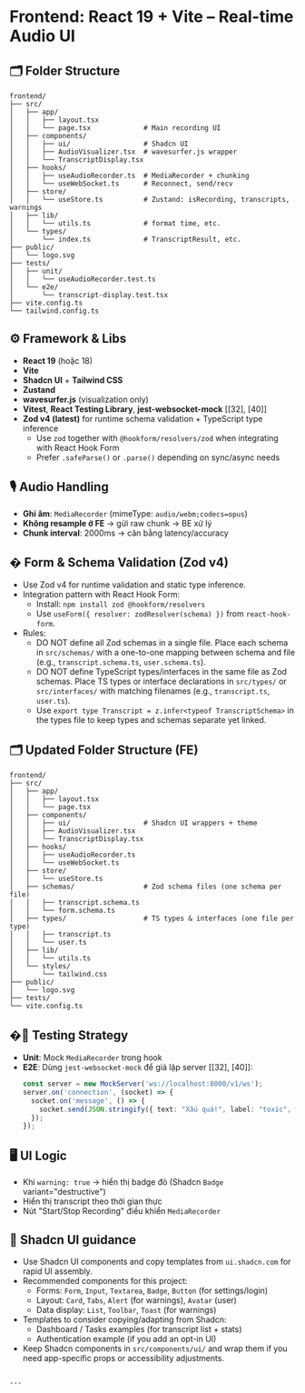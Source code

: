 # Frontend: React 19 + Vite – Real-time Audio UI

## 🗂️ Folder Structure
```
frontend/
├── src/
│   ├── app/
│   │   ├── layout.tsx
│   │   └── page.tsx             # Main recording UI
│   ├── components/
│   │   ├── ui/                  # Shadcn UI
│   │   ├── AudioVisualizer.tsx  # wavesurfer.js wrapper
│   │   └── TranscriptDisplay.tsx
│   ├── hooks/
│   │   ├── useAudioRecorder.ts  # MediaRecorder + chunking
│   │   └── useWebSocket.ts      # Reconnect, send/recv
│   ├── store/
│   │   └── useStore.ts          # Zustand: isRecording, transcripts, warnings
│   ├── lib/
│   │   └── utils.ts             # format time, etc.
│   └── types/
│       └── index.ts             # TranscriptResult, etc.
├── public/
│   └── logo.svg
├── tests/
│   ├── unit/
│   │   └── useAudioRecorder.test.ts
│   └── e2e/
│       └── transcript-display.test.tsx
├── vite.config.ts
└── tailwind.config.ts
```

## ⚙️ Framework & Libs
- **React 19** (hoặc 18)
- **Vite**
- **Shadcn UI** + **Tailwind CSS**
- **Zustand**
- **wavesurfer.js** (visualization only)
- **Vitest**, **React Testing Library**, **jest-websocket-mock** [[32], [40]]
 - **Zod v4 (latest)** for runtime schema validation + TypeScript type inference
   - Use `zod` together with `@hookform/resolvers/zod` when integrating with React Hook Form
   - Prefer `.safeParse()` or `.parse()` depending on sync/async needs

## 🎙️ Audio Handling
- **Ghi âm**: `MediaRecorder` (mimeType: `audio/webm;codecs=opus`) 
- **Không resample ở FE** → gửi raw chunk → BE xử lý
- **Chunk interval**: 2000ms → cân bằng latency/accuracy

## � Form & Schema Validation (Zod v4)
- Use Zod v4 for runtime validation and static type inference.
- Integration pattern with React Hook Form:
  - Install: `npm install zod @hookform/resolvers`
  - Use `useForm({ resolver: zodResolver(schema) })` from `react-hook-form`.
- Rules:
  - DO NOT define all Zod schemas in a single file. Place each schema in `src/schemas/` with a one-to-one mapping between schema and file (e.g., `transcript.schema.ts`, `user.schema.ts`).
  - DO NOT define TypeScript types/interfaces in the same file as Zod schemas. Place TS types or interface declarations in `src/types/` or `src/interfaces/` with matching filenames (e.g., `transcript.ts`, `user.ts`).
  - Use `export type Transcript = z.infer<typeof TranscriptSchema>` in the types file to keep types and schemas separate yet linked.

## 🗂️ Updated Folder Structure (FE)
```
frontend/
├── src/
│   ├── app/
│   │   ├── layout.tsx
│   │   └── page.tsx
│   ├── components/
│   │   ├── ui/                  # Shadcn UI wrappers + theme
│   │   ├── AudioVisualizer.tsx
│   │   └── TranscriptDisplay.tsx
│   ├── hooks/
│   │   ├── useAudioRecorder.ts
│   │   └── useWebSocket.ts
│   ├── store/
│   │   └── useStore.ts
│   ├── schemas/                 # Zod schema files (one schema per file)
│   │   ├── transcript.schema.ts
│   │   └── form.schema.ts
│   ├── types/                   # TS types & interfaces (one file per type)
│   │   ├── transcript.ts
│   │   └── user.ts
│   ├── lib/
│   │   └── utils.ts
│   └── styles/
│       └── tailwind.css
├── public/
│   └── logo.svg
├── tests/
└── vite.config.ts
```

## �🧪 Testing Strategy
- **Unit**: Mock `MediaRecorder` trong hook
- **E2E**: Dùng `jest-websocket-mock` để giả lập server [[32], [40]]:
  ```ts
  const server = new MockServer('ws://localhost:8000/v1/ws');
  server.on('connection', (socket) => {
    socket.on('message', () => {
      socket.send(JSON.stringify({ text: "Xấu quá!", label: "toxic", warning: true }));
    });
  });
  ```

## 🖥️ UI Logic
- Khi `warning: true` → hiển thị badge đỏ (Shadcn `Badge` variant="destructive")
- Hiển thị transcript theo thời gian thực
- Nút "Start/Stop Recording" điều khiển `MediaRecorder`

## 🎨 Shadcn UI guidance
- Use Shadcn UI components and copy templates from `ui.shadcn.com` for rapid UI assembly.
- Recommended components for this project:
  - Forms: `Form`, `Input`, `Textarea`, `Badge`, `Button` (for settings/login)
  - Layout: `Card`, `Tabs`, `Alert` (for warnings), `Avatar` (user)
  - Data display: `List`, `Toolbar`, `Toast` (for warnings)
- Templates to consider copying/adapting from Shadcn:
  - Dashboard / Tasks examples (for transcript list + stats)
  - Authentication example (if you add an opt-in UI)
- Keep Shadcn components in `src/components/ui/` and wrap them if you need app-specific props or accessibility adjustments.
```

---

